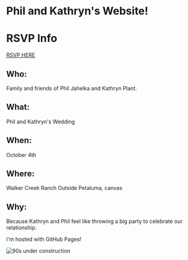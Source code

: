 # Phil and Kathryn's Website!


# RSVP Info
[RSVP HERE](https://docs.google.com/forms/d/e/1FAIpQLSdb4hoWW1RRWFUf0m6yEEGGmeJv6fUi9wsexoM-h6kjG1RO1Q/viewform?usp=header)


## Who:
Family and friends of Phil Jahelka and Kathryn Plant.
## What:
Phil and Kathryn's Wedding
## When:
October 4th
## Where:
Walker Creek Ranch Outside Petaluma, canvas
## Why:
Because Kathryn and Phil feel like throwing a big party to celebrate our relationship.


I'm hosted with GitHub Pages!

![90s under construction](assets/images/pikachu-construction.gif)
